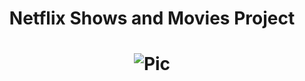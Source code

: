 # <p align="center">Netflix Shows and Movies Project</p>

# <p align="center">![Pic](https://i.ibb.co/Q81WwRN/92399716.jpg)</p>
